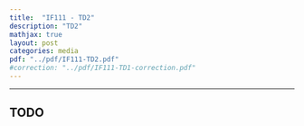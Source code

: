 ```yaml
---
title:  "IF111 - TD2"
description: "TD2"
mathjax: true
layout: post
categories: media
pdf: "../pdf/IF111-TD2.pdf"
#correction: "../pdf/IF111-TD1-correction.pdf"
---
```


---

## TODO